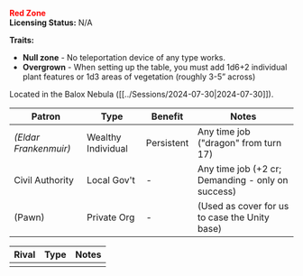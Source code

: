 <strong style="color: red;">Red Zone</strong>  
**Licensing Status:** N/A

**Traits:**

* **Null zone** - No teleportation device of any type works. 
* **Overgrown** - When setting up the table, you must add 1d6+2 individual plant features or 1d3 areas of vegetation (roughly 3-5” across) 

Located in the Balox Nebula ([[../Sessions/2024-07-30|2024-07-30]]).

| Patron                | Type               | Benefit    | Notes                                             |
| --------------------- | ------------------ | ---------- | ------------------------------------------------- |
| *(Eldar Frankenmuir)* | Wealthy Individual | Persistent | Any time job ("dragon" from turn 17)              |
| Civil Authority       | Local Gov't        | -          | Any time job (+2 cr; Demanding - only on success) |
| (Pawn)                | Private Org        | -          | (Used as cover for us to case the Unity base)     |

| Rival | Type | Notes |
| ----- | ---- | ----- |
|       |      |       |

